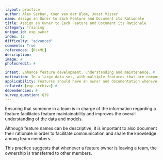 ```yaml
---
layout: practice
author: Alex Serban, Koen van der Blom, Joost Visser
name: Assign an Owner to Each Feature and Document its Rationale
title: Assign an Owner to Each Feature and Document its Rationale
category: Training
unique_id: exp_owner
index: 12
difficulty: "advanced"
comments: True
references: [Rs4ML]
description:
image: #
photocredit: #

intent: Enhance feature development, understanding and maintenance. #
motivation: In a large data set, with multiple features that are composed from various data attributes, it is hard to keep track and understand all features. By assigning an owner and documenting each feature, they become easier to maintain and comprehend. #
applicability: Features should have an owner and documentation whenever features are manually engineered (and not automatically extracted, e.g. through deep learning).
related: [exp_archive] #
dependencies: #
survey_question: Q39
---
```


Ensuring that someone in a team is in charge of the information regarding a feature facilitates feature maintainability and improves the overall understanding of the data and models.


Although feature names can be descriptive, it is important to also document their rationale in order to facilitate communication and share the knowledge among team members.


This practice suggests that whenever a feature owner is leaving a team, the ownership is transferred to other members.
